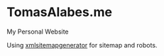 TomasAlabes.me
==============

My Personal Website

Using [xmlsitemapgenerator](https://xmlsitemapgenerator.org/) for sitemap and robots.